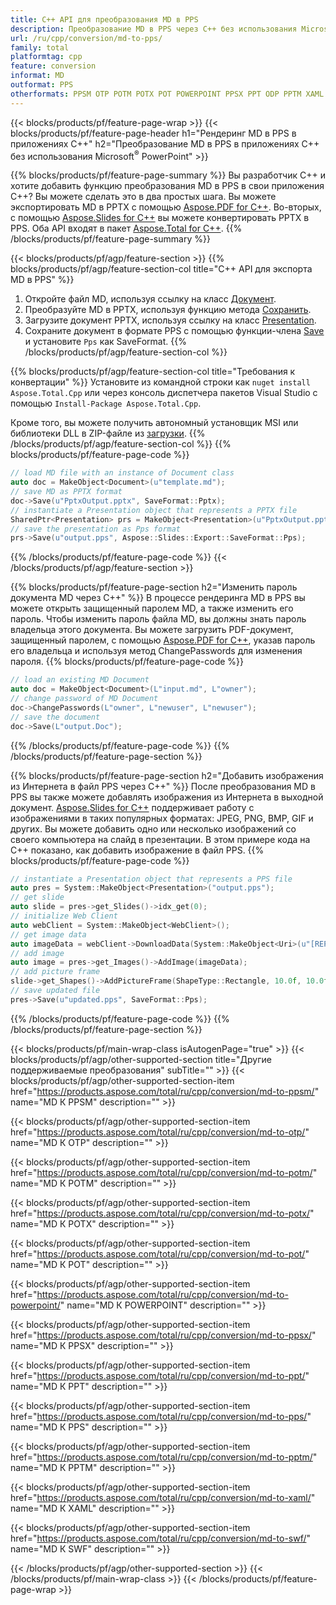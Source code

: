 ```yaml
---
title: C++ API для преобразования MD в PPS
description: Преобразование MD в PPS через C++ без использования Microsoft Word или Adobe Acrobat Reader.
url: /ru/cpp/conversion/md-to-pps/
family: total
platformtag: cpp
feature: conversion
informat: MD
outformat: PPS
otherformats: PPSM OTP POTM POTX POT POWERPOINT PPSX PPT ODP PPTM XAML SWF
---
```

{{< blocks/products/pf/feature-page-wrap >}}
{{< blocks/products/pf/feature-page-header h1="Рендеринг MD в PPS в приложениях C++" h2="Преобразование MD в PPS в приложениях C++ без использования Microsoft<sup>&reg;</sup> PowerPoint" >}}

{{% blocks/products/pf/feature-page-summary %}}
Вы разработчик C++ и хотите добавить функцию преобразования MD в PPS в свои приложения C++? Вы можете сделать это в два простых шага. Вы можете экспортировать MD в PPTX с помощью [Aspose.PDF for C++](https://products.aspose.com/pdf/cpp/). Во-вторых, с помощью [Aspose.Slides for C++](https://products.aspose.com/slides/cpp/) вы можете конвертировать PPTX в PPS. Оба API входят в пакет [Aspose.Total for C++](https://products.aspose.com/total/cpp/). 
{{% /blocks/products/pf/feature-page-summary  %}}

{{< blocks/products/pf/agp/feature-section >}}
{{% blocks/products/pf/agp/feature-section-col title="C++ API для экспорта MD в PPS" %}}
1. Откройте файл MD, используя ссылку на класс [Документ](https://reference.aspose.com/pdf/cpp/class/aspose.pdf.document).
2. Преобразуйте MD в PPTX, используя функцию метода [Сохранить](https://reference.aspose.com/pdf/cpp/class/aspose.pdf.document#a0184df207563187be7df37b8dbe443f6).
3. Загрузите документ PPTX, используя ссылку на класс [Presentation](https://reference.aspose.com/slides/cpp/class/aspose.slides.presentation).
4. Сохраните документ в формате PPS с помощью функции-члена [Save](https://reference.aspose.com/slides/cpp/class/aspose.slides.presentation#afcd59ec697bf05c10f78c3869de2ec9e) и установите `Pps` как SaveFormat.
{{% /blocks/products/pf/agp/feature-section-col %}}

{{% blocks/products/pf/agp/feature-section-col title="Требования к конвертации" %}}
Установите из командной строки как ```nuget install Aspose.Total.Cpp``` или через консоль диспетчера пакетов Visual Studio с помощью ```Install-Package Aspose.Total.Cpp```.

Кроме того, вы можете получить автономный установщик MSI или библиотеки DLL в ZIP-файле из [загрузки](https://downloads.aspose.com/total/cpp).
{{% /blocks/products/pf/agp/feature-section-col %}}
{{% blocks/products/pf/feature-page-code %}}

```cpp
// load MD file with an instance of Document class
auto doc = MakeObject<Document>(u"template.md");
// save MD as PPTX format 
doc->Save(u"PptxOutput.pptx", SaveFormat::Pptx);
// instantiate a Presentation object that represents a PPTX file
SharedPtr<Presentation> prs = MakeObject<Presentation>(u"PptxOutput.pptx");
// save the presentation as Pps format
prs->Save(u"output.pps", Aspose::Slides::Export::SaveFormat::Pps);  
```

{{% /blocks/products/pf/feature-page-code %}}
{{< /blocks/products/pf/agp/feature-section >}}

{{% blocks/products/pf/feature-page-section  h2="Изменить пароль документа MD через C++" %}}
В процессе рендеринга MD в PPS вы можете открыть защищенный паролем MD, а также изменить его пароль. Чтобы изменить пароль файла MD, вы должны знать пароль владельца этого документа. Вы можете загрузить PDF-документ, защищенный паролем, с помощью [Aspose.PDF for C++](https://products.aspose.com/pdf/cpp/), указав пароль его владельца и используя метод ChangePasswords для изменения пароля.
{{% blocks/products/pf/feature-page-code %}}

```cpp
// load an existing MD Document
auto doc = MakeObject<Document>(L"input.md", L"owner");
// change password of MD Document
doc->ChangePasswords(L"owner", L"newuser", L"newuser");
// save the document
doc->Save(L"output.Doc");
```
{{% /blocks/products/pf/feature-page-code  %}}
{{% /blocks/products/pf/feature-page-section %}}

{{% blocks/products/pf/feature-page-section  h2="Добавить изображения из Интернета в файл PPS через С++" %}}
После преобразования MD в PPS вы также можете добавлять изображения из Интернета в выходной документ. [Aspose.Slides for C++](https://products.aspose.com/slides/cpp/) поддерживает работу с изображениями в таких популярных форматах: JPEG, PNG, BMP, GIF и других. Вы можете добавить одно или несколько изображений со своего компьютера на слайд в презентации. В этом примере кода на C++ показано, как добавить изображение в файл PPS.
{{% blocks/products/pf/feature-page-code %}}

```cpp
// instantiate a Presentation object that represents a PPS file
auto pres = System::MakeObject<Presentation>("output.pps");
// get slide
auto slide = pres->get_Slides()->idx_get(0);
// initialize Web Client    
auto webClient = System::MakeObject<WebClient>();
// get image data
auto imageData = webClient->DownloadData(System::MakeObject<Uri>(u"[REPLACE WITH URL]"));
// add image
auto image = pres->get_Images()->AddImage(imageData);
// add picture frame
slide->get_Shapes()->AddPictureFrame(ShapeType::Rectangle, 10.0f, 10.0f, 100.0f, 100.0f, image);
// save updated file
pres->Save(u"updated.pps", SaveFormat::Pps);
```
{{% /blocks/products/pf/feature-page-code  %}}
{{% /blocks/products/pf/feature-page-section %}}

{{< blocks/products/pf/main-wrap-class isAutogenPage="true" >}}
{{< blocks/products/pf/agp/other-supported-section title="Другие поддерживаемые преобразования" subTitle="" >}}
{{< blocks/products/pf/agp/other-supported-section-item href="https://products.aspose.com/total/ru/cpp/conversion/md-to-ppsm/" name="MD К PPSM" description="" >}}

{{< blocks/products/pf/agp/other-supported-section-item href="https://products.aspose.com/total/ru/cpp/conversion/md-to-otp/" name="MD К OTP" description="" >}}

{{< blocks/products/pf/agp/other-supported-section-item href="https://products.aspose.com/total/ru/cpp/conversion/md-to-potm/" name="MD К POTM" description="" >}}

{{< blocks/products/pf/agp/other-supported-section-item href="https://products.aspose.com/total/ru/cpp/conversion/md-to-potx/" name="MD К POTX" description="" >}}

{{< blocks/products/pf/agp/other-supported-section-item href="https://products.aspose.com/total/ru/cpp/conversion/md-to-pot/" name="MD К POT" description="" >}}

{{< blocks/products/pf/agp/other-supported-section-item href="https://products.aspose.com/total/ru/cpp/conversion/md-to-powerpoint/" name="MD К POWERPOINT" description="" >}}

{{< blocks/products/pf/agp/other-supported-section-item href="https://products.aspose.com/total/ru/cpp/conversion/md-to-ppsx/" name="MD К PPSX" description="" >}}

{{< blocks/products/pf/agp/other-supported-section-item href="https://products.aspose.com/total/ru/cpp/conversion/md-to-ppt/" name="MD К PPT" description="" >}}

{{< blocks/products/pf/agp/other-supported-section-item href="https://products.aspose.com/total/ru/cpp/conversion/md-to-pps/" name="MD К PPS" description="" >}}

{{< blocks/products/pf/agp/other-supported-section-item href="https://products.aspose.com/total/ru/cpp/conversion/md-to-pptm/" name="MD К PPTM" description="" >}}

{{< blocks/products/pf/agp/other-supported-section-item href="https://products.aspose.com/total/ru/cpp/conversion/md-to-xaml/" name="MD К XAML" description="" >}}

{{< blocks/products/pf/agp/other-supported-section-item href="https://products.aspose.com/total/ru/cpp/conversion/md-to-swf/" name="MD К SWF" description="" >}}


{{< /blocks/products/pf/agp/other-supported-section >}}
{{< /blocks/products/pf/main-wrap-class >}}
{{< /blocks/products/pf/feature-page-wrap >}}